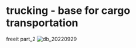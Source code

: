 # trucking - base for cargo transportation
freeit part_2
![db_20220929](https://user-images.githubusercontent.com/86979869/194134044-51480793-f654-484b-ab2b-86d13c371dee.jpg)
